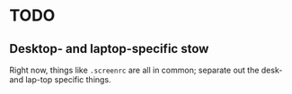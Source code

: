 # TODO

## Desktop- and laptop-specific stow

Right now, things like `.screenrc` are all in common; separate out the desk- and
lap-top specific things.
